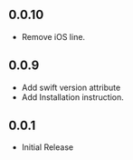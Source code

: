 ## 0.0.10

* Remove iOS line.

## 0.0.9

* Add swift version attribute
* Add Installation instruction.

## 0.0.1

* Initial Release
